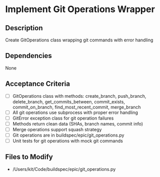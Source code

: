 # Implement Git Operations Wrapper

## Description
Create GitOperations class wrapping git commands with error handling

## Dependencies
None

## Acceptance Criteria
- [ ] GitOperations class with methods: create_branch, push_branch, delete_branch, get_commits_between, commit_exists, commit_on_branch, find_most_recent_commit, merge_branch
- [ ] All git operations use subprocess with proper error handling
- [ ] GitError exception class for git operation failures
- [ ] Methods return clean data (SHAs, branch names, commit info)
- [ ] Merge operations support squash strategy
- [ ] Git operations are in buildspec/epic/git_operations.py
- [ ] Unit tests for git operations with mock git commands

## Files to Modify
- /Users/kit/Code/buildspec/epic/git_operations.py
